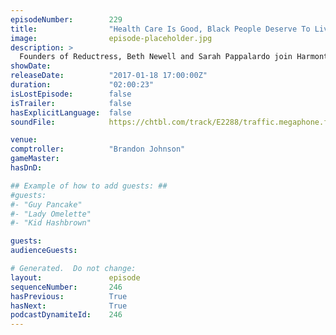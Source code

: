 ```yaml
---
episodeNumber:        229
title:                "Health Care Is Good, Black People Deserve To Live"
image:                episode-placeholder.jpg
description: >
  Founders of Reductress, Beth Newell and Sarah Pappalardo join Harmontown to promote their podcast Mouth Time and Dan tries to gain a feminist perspective, our friend Brandon Johnson returns and more! Watch the video at harmontown.com/live
showDate:             
releaseDate:          "2017-01-18 17:00:00Z"
duration:             "02:00:23"
isLostEpisode:        false
isTrailer:            false
hasExplicitLanguage:  false
soundFile:            https://chtbl.com/track/E2288/traffic.megaphone.fm/STA5865931038.mp3?updated=1596834230

venue:                
comptroller:          "Brandon Johnson"
gameMaster:           
hasDnD:               

## Example of how to add guests: ##
#guests:
#- "Guy Pancake"
#- "Lady Omelette"
#- "Kid Hashbrown"

guests:
audienceGuests:

# Generated.  Do not change:
layout:               episode
sequenceNumber:       246
hasPrevious:          True
hasNext:              True
podcastDynamiteId:    246
---
```


<!-- The episode description will be rendered here -->
<!-- Add your content below here -->

